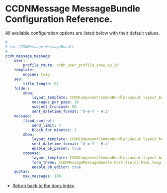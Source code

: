 CCDNMessage MessageBundle Configuration Reference.
==================================================

All available configuration options are listed below with their default values.

``` yml
#        
# for CCDNMessage MessageBundle      
#
ccdn_message_message:  
    user:
        profile_route: ccdn_user_profile_show_by_id
    template:
        engine: twig
	seo:
		title_length: 67
    folder:
        show:
            layout_template: CCDNComponentCommonBundle:Layout:layout_body_right.html.twig
            messages_per_page: 10
            subject_truncate: 50
            sent_datetime_format: "d-m-Y - H:i"
    message:
		flood_control:
			send_limit: 4
			block_for_minutes: 1
        show:
            layout_template: CCDNComponentCommonBundle:Layout:layout_body_right.html.twig
            sent_datetime_format: "d-m-Y - H:i"
			enable_bb_parser: true	
        compose:
            layout_template: CCDNComponentCommonBundle:Layout:layout_body_right.html.twig
            form_theme: CCDNMessageMessageBundle:Form:fields.html.twig
			enable_bb_editor: true
    quotas:
        max_messages: 100

```

- [Return back to the docs index](index.md).
